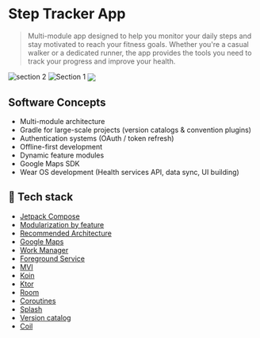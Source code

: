 # Step Tracker App
>Multi-module app designed to help you monitor your daily steps and stay motivated to reach your fitness goals. Whether you're a casual walker or a dedicated runner, the app provides the tools you need to track your progress and improve your health.

![section 2](https://github.com/user-attachments/assets/c96d1da8-6f8c-470c-a153-0bedb027c754)
![Section 1](https://github.com/user-attachments/assets/7364cd1f-303f-4b53-bf4c-6d5249a7688d)
<img src="https://github.com/user-attachments/assets/7b6d69ac-f748-4283-ab0a-29d6d94d434b" align="center">



## Software Concepts
- Multi-module architecture
- Gradle for large-scale projects (version catalogs & convention plugins)
- Authentication systems (OAuth / token refresh)
- Offline-first development
- Dynamic feature modules
- Google Maps SDK
- Wear OS development (Health services API, data sync, UI building)

  
## :rocket: Tech stack
- [Jetpack Compose](https://developer.android.com/jetpack/compose?gclid=CjwKCAiAzKqdBhAnEiwAePEjktk3ROIIxTqejhHWkDEwSaQqoE6GgrNHM8iYKw8xHx5SPPDu0oJ_DxoC8LYQAvD_BwE&gclsrc=aw.ds)
- [Modularization by feature](https://developer.android.com/topic/modularization)
- [Recommended Architecture](https://developer.android.com/topic/architecture)
- [Google Maps](https://console.cloud.google.com/apis/library/maps-android-backend.googleapis.com)
- [Work Manager](https://developer.android.com/develop/background-work/background-tasks/persistent/getting-started)
- [Foreground Service](https://developer.android.com/develop/background-work/services/foreground-services)
- [MVI](https://proandroiddev.com/mvi-architecture-with-kotlin-flows-and-channels-d36820b2028d) 
- [Koin](https://insert-koin.io/)
- [Ktor](https://ktor.io/docs/welcome.html)
- [Room](https://developer.android.com/jetpack/androidx/releases/room)
- [Coroutines](https://developer.android.com/kotlin/coroutines)
- [Splash](https://developer.android.com/develop/ui/views/launch/splash-screen)
- [Version catalog](https://developer.android.com/build/migrate-to-catalogs)
- [Coil](https://coil-kt.github.io/coil/)
